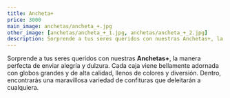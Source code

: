 ```yaml
---
title: Ancheta+
price: 3000
main_image: anchetas/ancheta_+.jpg
other_image: [anchetas/ancheta_+_1.jpg, anchetas/ancheta_+_2.jpg]
description: Sorprende a tus seres queridos con nuestras Anchetas+, la manera perfecta de enviar alegría y dulzura. Cada caja viene bellamente adornada con globos grandes y de alta calidad, llenos de colores y diversión...
---
```


Sorprende a tus seres queridos con nuestras **Anchetas+**, la manera perfecta de enviar alegría y dulzura. Cada caja viene bellamente adornada con globos grandes y de alta calidad, llenos de colores y diversión. Dentro, encontrarás una maravillosa variedad de confituras que deleitarán a cualquiera.
